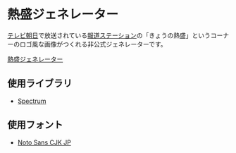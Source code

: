 # 熱盛ジェネレーター

[テレビ朝日](http://www.tv-asahi.co.jp/)で放送されている[報道ステーション](http://www.tv-asahi.co.jp/hst/)の「きょうの熱盛」というコーナーのロゴ風な画像がつくれる非公式ジェネレーターです。

[熱盛ジェネレーター](https://totoraj930.github.io/atumori)

## 使用ライブラリ

* [Spectrum](https://github.com/bgrins/spectrum)

## 使用フォント

* [Noto Sans CJK JP](https://www.google.com/get/noto/#sans-jpan)